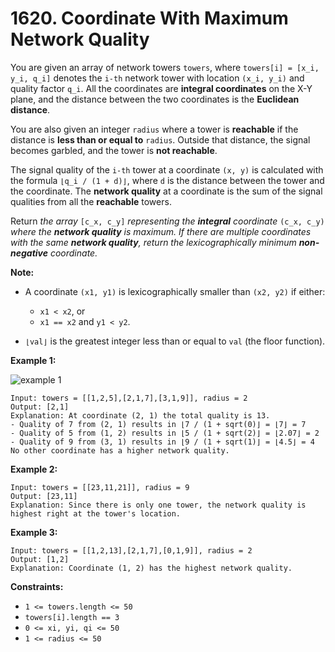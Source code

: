 # 1620. Coordinate With Maximum Network Quality

You are given an array of network towers `towers`, where `towers[i] = [x_i, y_i, q_i]` denotes the `i-th` network tower with location `(x_i, y_i)` and quality factor `q_i`. All the coordinates are **integral coordinates** on the X-Y plane, and the distance between the two coordinates is the **Euclidean distance**.

You are also given an integer `radius` where a tower is **reachable** if the distance is **less than or equal to** `radius`. Outside that distance, the signal becomes garbled, and the tower is **not reachable**.

The signal quality of the `i-th` tower at a coordinate `(x, y)` is calculated with the formula `⌊q_i / (1 + d)⌋`, where `d` is the distance between the tower and the coordinate. The **network quality** at a coordinate is the sum of the signal qualities from all the **reachable** towers.

Return *the array* `[c_x, c_y]` *representing the **integral** coordinate* `(c_x, c_y)` *where the **network quality** is maximum. If there are multiple coordinates with the same **network quality**, return the lexicographically minimum **non-negative** coordinate.*

**Note:**

- A coordinate `(x1, y1)` is lexicographically smaller than `(x2, y2)` if either:
  - `x1 < x2`, or
  - `x1 == x2` and `y1 < y2`.

- `⌊val⌋` is the greatest integer less than or equal to `val` (the floor function).

**Example 1:**

![example 1](https://assets.leetcode.com/uploads/2020/09/22/untitled-diagram.png)

```()
Input: towers = [[1,2,5],[2,1,7],[3,1,9]], radius = 2
Output: [2,1]
Explanation: At coordinate (2, 1) the total quality is 13.
- Quality of 7 from (2, 1) results in ⌊7 / (1 + sqrt(0)⌋ = ⌊7⌋ = 7
- Quality of 5 from (1, 2) results in ⌊5 / (1 + sqrt(2)⌋ = ⌊2.07⌋ = 2
- Quality of 9 from (3, 1) results in ⌊9 / (1 + sqrt(1)⌋ = ⌊4.5⌋ = 4
No other coordinate has a higher network quality.
```

**Example 2:**

```()
Input: towers = [[23,11,21]], radius = 9
Output: [23,11]
Explanation: Since there is only one tower, the network quality is highest right at the tower's location.
```

**Example 3:**

```()
Input: towers = [[1,2,13],[2,1,7],[0,1,9]], radius = 2
Output: [1,2]
Explanation: Coordinate (1, 2) has the highest network quality.
```

**Constraints:**

- `1 <= towers.length <= 50`
- `towers[i].length == 3`
- `0 <= xi, yi, qi <= 50`
- `1 <= radius <= 50`
